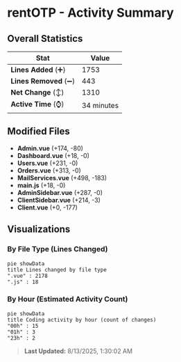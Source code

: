 # rentOTP - Activity Summary 

## Overall Statistics

| Stat                   | Value                                                             |
| ---------------------- | ----------------------------------------------------------------- |
| **Lines Added** (➕)   | 1753                                          |
| **Lines Removed** (➖) | 443                                        |
| **Net Change** (↕)    | 1310                |
| **Active Time** (⌚)   | 34 minutes |


## Modified Files
- **Admin.vue** (+174, -80)
- **Dashboard.vue** (+18, -0)
- **Users.vue** (+231, -0)
- **Orders.vue** (+313, -0)
- **MailServices.vue** (+498, -183)
- **main.js** (+18, -0)
- **AdminSidebar.vue** (+287, -0)
- **ClientSidebar.vue** (+214, -3)
- **Client.vue** (+0, -177)

## Visualizations

### By File Type (Lines Changed)

```mermaid
pie showData
title Lines changed by file type
".vue" : 2178
".js" : 18
```

### By Hour (Estimated Activity Count)

```mermaid
pie showData
title Coding activity by hour (count of changes)
"00h" : 15
"01h" : 3
"23h" : 2
```


> **Last Updated:** 8/13/2025, 1:30:02 AM